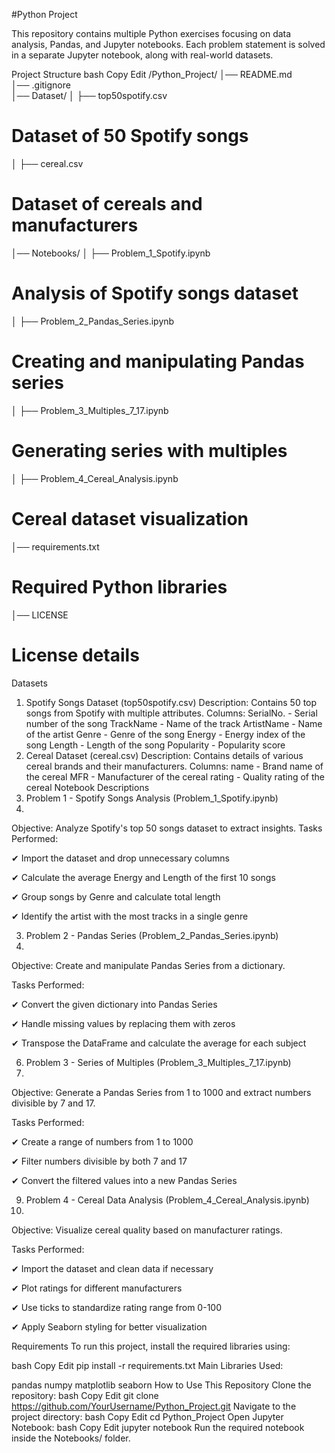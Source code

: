 #Python Project

This repository contains multiple Python exercises focusing on data analysis, Pandas, and Jupyter notebooks. Each problem statement is solved in a separate Jupyter notebook, along with real-world datasets.

Project Structure
bash
Copy
Edit
/Python_Project/
│── README.md                
│── .gitignore             
│── Dataset/
│   ├── top50spotify.csv   
# Dataset of 50 Spotify songs
│   ├── cereal.csv         
# Dataset of cereals and manufacturers
│── Notebooks/
│   ├── Problem_1_Spotify.ipynb      
# Analysis of Spotify songs dataset
│   ├── Problem_2_Pandas_Series.ipynb 
# Creating and manipulating Pandas series
│   ├── Problem_3_Multiples_7_17.ipynb
# Generating series with multiples
│   ├── Problem_4_Cereal_Analysis.ipynb 
# Cereal dataset visualization
│── requirements.txt        
# Required Python libraries
│── LICENSE                  
# License details
Datasets
1. Spotify Songs Dataset (top50spotify.csv)
Description: Contains 50 top songs from Spotify with multiple attributes.
Columns:
SerialNo. - Serial number of the song
TrackName - Name of the track
ArtistName - Name of the artist
Genre - Genre of the song
Energy - Energy index of the song
Length - Length of the song
Popularity - Popularity score
2. Cereal Dataset (cereal.csv)
Description: Contains details of various cereal brands and their manufacturers.
Columns:
name - Brand name of the cereal
MFR - Manufacturer of the cereal
rating - Quality rating of the cereal
Notebook Descriptions
1. Problem 1 - Spotify Songs Analysis (Problem_1_Spotify.ipynb)
2. 
Objective: Analyze Spotify's top 50 songs dataset to extract insights.
Tasks Performed:

✔ Import the dataset and drop unnecessary columns

✔ Calculate the average Energy and Length of the first 10 songs

✔ Group songs by Genre and calculate total length

✔ Identify the artist with the most tracks in a single genre

3. Problem 2 - Pandas Series (Problem_2_Pandas_Series.ipynb)
4. 
Objective: Create and manipulate Pandas Series from a dictionary.

Tasks Performed:

✔ Convert the given dictionary into Pandas Series

✔ Handle missing values by replacing them with zeros

✔ Transpose the DataFrame and calculate the average for each subject

6. Problem 3 - Series of Multiples (Problem_3_Multiples_7_17.ipynb)
7. 
Objective: Generate a Pandas Series from 1 to 1000 and extract numbers divisible by 7 and 17.

Tasks Performed:

✔ Create a range of numbers from 1 to 1000

✔ Filter numbers divisible by both 7 and 17

✔ Convert the filtered values into a new Pandas Series

9. Problem 4 - Cereal Data Analysis (Problem_4_Cereal_Analysis.ipynb)
10. 
Objective: Visualize cereal quality based on manufacturer ratings.

Tasks Performed:

✔ Import the dataset and clean data if necessary

✔ Plot ratings for different manufacturers

✔ Use ticks to standardize rating range from 0-100

✔ Apply Seaborn styling for better visualization

Requirements
To run this project, install the required libraries using:

bash
Copy
Edit
pip install -r requirements.txt
Main Libraries Used:

pandas
numpy
matplotlib
seaborn
How to Use This Repository
Clone the repository:
bash
Copy
Edit
git clone https://github.com/YourUsername/Python_Project.git
Navigate to the project directory:
bash
Copy
Edit
cd Python_Project
Open Jupyter Notebook:
bash
Copy
Edit
jupyter notebook
Run the required notebook inside the Notebooks/ folder.
